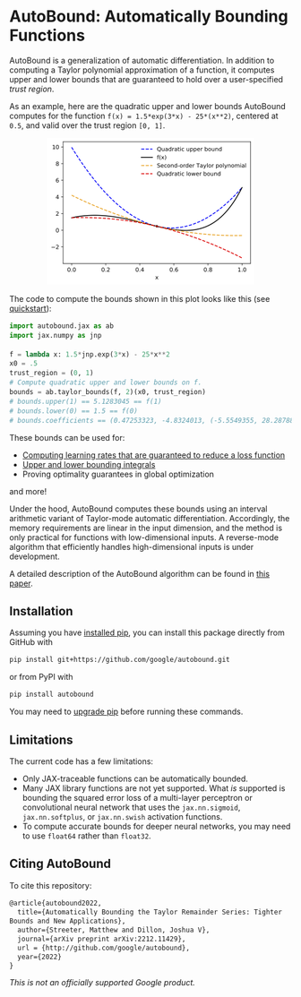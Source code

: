 # AutoBound: Automatically Bounding Functions

AutoBound is a generalization of automatic differentiation.  In addition to
computing a Taylor polynomial approximation of a function, it computes upper
and lower bounds that are guaranteed to hold over a user-specified
_trust region_.

As an example, here are the quadratic upper and lower bounds AutoBound computes
for the function `f(x) = 1.5*exp(3*x) - 25*(x**2)`, centered at `0.5`, and
valid over the trust region `[0, 1]`.

<div align="center">
<img src="autobound/example_bounds.png" alt="Example quadratic upper and lower bounds"></img>
</div>

The code to compute the bounds shown in this plot looks like this (see [quickstart](https://colab.research.google.com/github/google/autobound/blob/main/autobound/notebooks/quickstart.ipynb)):

```python
import autobound.jax as ab
import jax.numpy as jnp

f = lambda x: 1.5*jnp.exp(3*x) - 25*x**2
x0 = .5
trust_region = (0, 1)
# Compute quadratic upper and lower bounds on f.
bounds = ab.taylor_bounds(f, 2)(x0, trust_region)
# bounds.upper(1) == 5.1283045 == f(1)
# bounds.lower(0) == 1.5 == f(0)
# bounds.coefficients == (0.47253323, -4.8324013, (-5.5549355, 28.287888))
```

These bounds can be used for:

*   [Computing learning rates that are guaranteed to reduce a loss function](https://colab.research.google.com/github/google/autobound/blob/main/autobound/notebooks/safe_learning_rates.ipynb)
*   [Upper and lower bounding integrals](https://colab.research.google.com/github/google/autobound/blob/main/autobound/notebooks/bounding_integrals.ipynb)
*   Proving optimality guarantees in global optimization

and more!

Under the hood, AutoBound computes these bounds using an interval arithmetic
variant of Taylor-mode automatic differentiation.  Accordingly, the memory
requirements are linear in the input dimension, and the method is only
practical for functions with low-dimensional inputs.  A reverse-mode algorithm
that efficiently handles high-dimensional inputs is under development.

A detailed description of the AutoBound algorithm can be found in
[this paper](https://arxiv.org/abs/2212.11429).

## Installation

Assuming you have [installed pip](https://pip.pypa.io/en/stable/installation/), you can install this package directly from GitHub with

```bash
pip install git+https://github.com/google/autobound.git
```

or from PyPI with

```bash
pip install autobound
```

You may need to [upgrade pip](https://pip.pypa.io/en/stable/installation/#upgrading-pip) before running these commands.

## Limitations

The current code has a few limitations:

*   Only JAX-traceable functions can be automatically bounded.
*   Many JAX library functions are not yet supported.  What _is_
    supported is bounding the squared error loss of a multi-layer perceptron or convolutional neural network that uses the `jax.nn.sigmoid`, `jax.nn.softplus`, or `jax.nn.swish` activation functions.
*   To compute accurate bounds for deeper neural networks, you may need to use
    `float64` rather than `float32`.

## Citing AutoBound

To cite this repository:

```
@article{autobound2022,
  title={Automatically Bounding the Taylor Remainder Series: Tighter Bounds and New Applications},
  author={Streeter, Matthew and Dillon, Joshua V},
  journal={arXiv preprint arXiv:2212.11429},
  url = {http://github.com/google/autobound},
  year={2022}
}
```

*This is not an officially supported Google product.*
